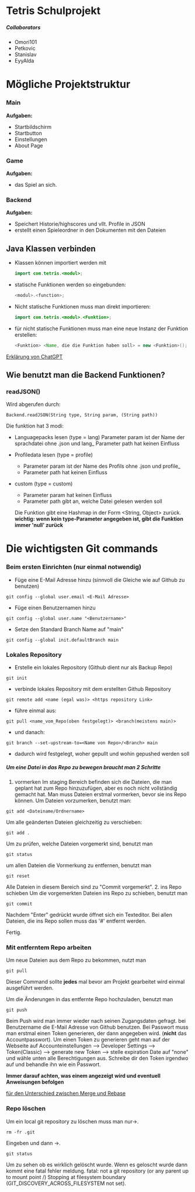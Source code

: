 # Tetris Schulprojekt
##### Collaborators
- Omori101
- Petkovic
- Stanislav
- EyyAlda

# Mögliche Projektstruktur

### Main
**Aufgaben:**
- Startbildschirm 
- Startbutton
- Einstellungen
- About Page

### Game
**Aufgaben:**
- das Spiel an sich.

### Backend
**Aufgaben:**
- Speichert Historie/highscores und vllt. Profile in JSON
- erstellt einen Spieleordner in den Dokumenten mit den Dateien


## Java Klassen verbinden

- Klassen können importiert werden mit
  ```java
  import com.tetris.<modul>;
  ```
- statische Funktionen werden so eingebunden:
  ```java
  <modul>.<function>;
  ```
- Nicht statische Funktionen muss man direkt importieren:
  ```java
  import com.tetris.<modul>.<Funktion>;
- für nicht statische Funktionen muss man eine neue Instanz der Funktion erstellen:
  ```java
  <Funktion> <Name, die die Funktion haben soll> = new <Funktion>();
  ```
    
[Erklärung von ChatGPT](https://chatgpt.com/share/88c964fb-c28e-4f39-a37d-f2d72c69bbce)

## Wie benutzt man die Backend Funktionen?

### readJSON()

Wird abgerufen durch:
```
Backend.readJSON(String type, String param, (String path))
```
Die funktion hat 3 modi:
- Languagepacks lesen (type = lang)
  Parameter param ist der Name der sprachdatei ohne .json und lang_
  Parameter path hat keinen Einfluss
- Profiledata lesen (type = profile)
 	- Parameter param ist der Name des Profils ohne .json und profile_
	- Parameter path hat keinen Einfluss
- custom (type = custom)
  	- Parameter param hat keinen Einfluss
  	- Parameter path gibt an, welche Datei gelesen werden soll

  Die Funktion gibt eine Hashmap in der Form <String, Object> zurück.
**wichtig: wenn kein type-Parameter angegeben ist, gibt die Funktion immer 'null' zurück**


# Die wichtigsten Git commands

### Beim ersten Einrichten (nur einmal notwendig)

- Füge eine E-Mail Adresse hinzu (sinnvoll die Gleiche wie auf Github zu benutzen)
```shell
git config --global user.email <E-Mail Adresse>
```
- Füge einen Benutzernamen hinzu
```shell
git config --global user.name "<Benutzername>"
```
- Setze den Standard Branch Name auf "main"
```shell
git config --global init.defaultBranch main
```


### Lokales Repository

- Erstelle ein lokales Repository (Github dient nur als Backup Repo)
```shell
git init
```

- verbinde lokales Repository mit dem erstellten Github Repository
```shell
git remote add <name (egal was)> <https repository Link>
```
- führe einmal aus:
```
git pull <name_vom_Repo(oben festgelegt)> <branch(meistens main)>
```
- und danach:
```
git branch --set-upstream-to=<Name von Repo>/<Branch> main
```
- dadurch wird festgelegt, woher gepullt und wohin gepushed werden soll

##### Um eine Datei in das Repo zu bewegen braucht man 2 Schritte
1. vormerken
Im staging Bereich befinden sich die Dateien, die man geplant hat zum Repo hinzuzufügen, aber es noch nicht vollständig gemacht hat.
Man muss Dateien erstmal vormerken, bevor sie ins Repo können.
Um Dateien vorzumerken, benutzt man:
```shell
git add <Dateiname/Ordnername>
```
Um alle geänderten Dateien gleichzeitig zu verschieben:
```shell
git add .
```
Um zu prüfen, welche Dateien vorgemerkt sind, benutzt man
```shell
git status
```
um allen Dateien die Vormerkung zu entfernen, benutzt man
```shell
git reset
```
Alle Dateien in diesem Bereich sind zu "Commit vorgemerkt".
2. ins Repo schieben
Um die vorgemerkten Dateien ins Repo zu schieben, benutzt man
```shell
git commit
```
Nachdem "Enter" gedrückt wurde öffnet sich ein Texteditor.
Bei allen Dateien, die ins Repo sollen muss das '#' entfernt werden.
	
Fertig.

### Mit entferntem Repo arbeiten
Um neue Dateien aus dem Repo zu bekommen, nutzt man
```shell
git pull
```
Dieser Command sollte **jedes** mal bevor am Projekt gearbeitet wird einmal ausgeführt werden.

Um die Änderungen in das entfernte Repo hochzuladen, benutzt man
```shell
git push
```
Beim Push wird man immer wieder nach seinen Zugangsdaten gefragt.
bei Benutzername die E-Mail Adresse von Github benutzen.
Bei Passwort muss man erstmal einen Token generieren, der dann angegeben wird. (**nicht** das Accountpasswort). Um einen Token zu generieren geht man auf der Webseite auf 
Accounteinstellungen --> Developer Settings --> Token(Classic) --> generate new Token --> stelle expiration Date auf "none" und wähle unten alle Berechtigungen aus.
Schreibe dir den Token irgendwo auf und behandle ihn wie ein Passwort.

**Immer darauf achten, was einem angezeigt wird und eventuell Anweisungen befolgen**

[für den Unterschied zwischen Merge und Rebase](https://youtu.be/zOnwgxiC0OA?si=eBJiTjI8ZlqYVQQ)

### Repo löschen
Um ein local git repository zu löschen muss man nur->.
```
rm -fr .git
```

Eingeben und dann ->.
```
git status
```

Um zu sehen ob es wirklich gelöscht wurde.
Wenn es geloscht wurde dann kommt eine fatal fehler meldung.
fatal: not a git repository (or any parent up to mount point /)
Stopping at filesystem boundary (GIT_DISCOVERY_ACROSS_FILESYSTEM not set).
